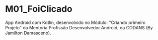 # M01_FoiClicado
App Android com Kotlin, desenvolvido no Módulo: "Criando primeiro Projeto" da Mentoria Profissão Desenvolvedor Android, da CODANS (By Jamilton Damasceno).
